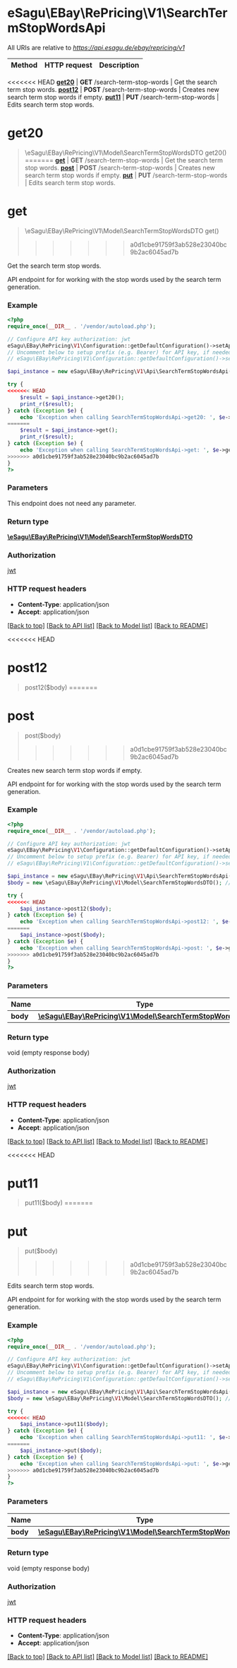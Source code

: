 # eSagu\EBay\RePricing\V1\SearchTermStopWordsApi

All URIs are relative to *https://api.esagu.de/ebay/repricing/v1*

Method | HTTP request | Description
------------- | ------------- | -------------
<<<<<<< HEAD
[**get20**](SearchTermStopWordsApi.md#get20) | **GET** /search-term-stop-words | Get the search term stop words.
[**post12**](SearchTermStopWordsApi.md#post12) | **POST** /search-term-stop-words | Creates new search term stop words if empty.
[**put11**](SearchTermStopWordsApi.md#put11) | **PUT** /search-term-stop-words | Edits search term stop words.


# **get20**
> \eSagu\EBay\RePricing\V1\Model\SearchTermStopWordsDTO get20()
=======
[**get**](SearchTermStopWordsApi.md#get) | **GET** /search-term-stop-words | Get the search term stop words.
[**post**](SearchTermStopWordsApi.md#post) | **POST** /search-term-stop-words | Creates new search term stop words if empty.
[**put**](SearchTermStopWordsApi.md#put) | **PUT** /search-term-stop-words | Edits search term stop words.


# **get**
> \eSagu\EBay\RePricing\V1\Model\SearchTermStopWordsDTO get()
>>>>>>> a0d1cbe91759f3ab528e23040bc9b2ac6045ad7b

Get the search term stop words.

API endpoint for for working with the stop words used by the search term generation.

### Example
```php
<?php
require_once(__DIR__ . '/vendor/autoload.php');

// Configure API key authorization: jwt
eSagu\EBay\RePricing\V1\Configuration::getDefaultConfiguration()->setApiKey('Authorization', 'YOUR_API_KEY');
// Uncomment below to setup prefix (e.g. Bearer) for API key, if needed
// eSagu\EBay\RePricing\V1\Configuration::getDefaultConfiguration()->setApiKeyPrefix('Authorization', 'Bearer');

$api_instance = new eSagu\EBay\RePricing\V1\Api\SearchTermStopWordsApi();

try {
<<<<<<< HEAD
    $result = $api_instance->get20();
    print_r($result);
} catch (Exception $e) {
    echo 'Exception when calling SearchTermStopWordsApi->get20: ', $e->getMessage(), PHP_EOL;
=======
    $result = $api_instance->get();
    print_r($result);
} catch (Exception $e) {
    echo 'Exception when calling SearchTermStopWordsApi->get: ', $e->getMessage(), PHP_EOL;
>>>>>>> a0d1cbe91759f3ab528e23040bc9b2ac6045ad7b
}
?>
```

### Parameters
This endpoint does not need any parameter.

### Return type

[**\eSagu\EBay\RePricing\V1\Model\SearchTermStopWordsDTO**](../Model/SearchTermStopWordsDTO.md)

### Authorization

[jwt](../../README.md#jwt)

### HTTP request headers

 - **Content-Type**: application/json
 - **Accept**: application/json

[[Back to top]](#) [[Back to API list]](../../README.md#documentation-for-api-endpoints) [[Back to Model list]](../../README.md#documentation-for-models) [[Back to README]](../../README.md)

<<<<<<< HEAD
# **post12**
> post12($body)
=======
# **post**
> post($body)
>>>>>>> a0d1cbe91759f3ab528e23040bc9b2ac6045ad7b

Creates new search term stop words if empty.

API endpoint for for working with the stop words used by the search term generation.

### Example
```php
<?php
require_once(__DIR__ . '/vendor/autoload.php');

// Configure API key authorization: jwt
eSagu\EBay\RePricing\V1\Configuration::getDefaultConfiguration()->setApiKey('Authorization', 'YOUR_API_KEY');
// Uncomment below to setup prefix (e.g. Bearer) for API key, if needed
// eSagu\EBay\RePricing\V1\Configuration::getDefaultConfiguration()->setApiKeyPrefix('Authorization', 'Bearer');

$api_instance = new eSagu\EBay\RePricing\V1\Api\SearchTermStopWordsApi();
$body = new \eSagu\EBay\RePricing\V1\Model\SearchTermStopWordsDTO(); // \eSagu\EBay\RePricing\V1\Model\SearchTermStopWordsDTO | 

try {
<<<<<<< HEAD
    $api_instance->post12($body);
} catch (Exception $e) {
    echo 'Exception when calling SearchTermStopWordsApi->post12: ', $e->getMessage(), PHP_EOL;
=======
    $api_instance->post($body);
} catch (Exception $e) {
    echo 'Exception when calling SearchTermStopWordsApi->post: ', $e->getMessage(), PHP_EOL;
>>>>>>> a0d1cbe91759f3ab528e23040bc9b2ac6045ad7b
}
?>
```

### Parameters

Name | Type | Description  | Notes
------------- | ------------- | ------------- | -------------
 **body** | [**\eSagu\EBay\RePricing\V1\Model\SearchTermStopWordsDTO**](../Model/\eSagu\EBay\RePricing\V1\Model\SearchTermStopWordsDTO.md)|  | [optional]

### Return type

void (empty response body)

### Authorization

[jwt](../../README.md#jwt)

### HTTP request headers

 - **Content-Type**: application/json
 - **Accept**: application/json

[[Back to top]](#) [[Back to API list]](../../README.md#documentation-for-api-endpoints) [[Back to Model list]](../../README.md#documentation-for-models) [[Back to README]](../../README.md)

<<<<<<< HEAD
# **put11**
> put11($body)
=======
# **put**
> put($body)
>>>>>>> a0d1cbe91759f3ab528e23040bc9b2ac6045ad7b

Edits search term stop words.

API endpoint for for working with the stop words used by the search term generation.

### Example
```php
<?php
require_once(__DIR__ . '/vendor/autoload.php');

// Configure API key authorization: jwt
eSagu\EBay\RePricing\V1\Configuration::getDefaultConfiguration()->setApiKey('Authorization', 'YOUR_API_KEY');
// Uncomment below to setup prefix (e.g. Bearer) for API key, if needed
// eSagu\EBay\RePricing\V1\Configuration::getDefaultConfiguration()->setApiKeyPrefix('Authorization', 'Bearer');

$api_instance = new eSagu\EBay\RePricing\V1\Api\SearchTermStopWordsApi();
$body = new \eSagu\EBay\RePricing\V1\Model\SearchTermStopWordsDTO(); // \eSagu\EBay\RePricing\V1\Model\SearchTermStopWordsDTO | 

try {
<<<<<<< HEAD
    $api_instance->put11($body);
} catch (Exception $e) {
    echo 'Exception when calling SearchTermStopWordsApi->put11: ', $e->getMessage(), PHP_EOL;
=======
    $api_instance->put($body);
} catch (Exception $e) {
    echo 'Exception when calling SearchTermStopWordsApi->put: ', $e->getMessage(), PHP_EOL;
>>>>>>> a0d1cbe91759f3ab528e23040bc9b2ac6045ad7b
}
?>
```

### Parameters

Name | Type | Description  | Notes
------------- | ------------- | ------------- | -------------
 **body** | [**\eSagu\EBay\RePricing\V1\Model\SearchTermStopWordsDTO**](../Model/\eSagu\EBay\RePricing\V1\Model\SearchTermStopWordsDTO.md)|  | [optional]

### Return type

void (empty response body)

### Authorization

[jwt](../../README.md#jwt)

### HTTP request headers

 - **Content-Type**: application/json
 - **Accept**: application/json

[[Back to top]](#) [[Back to API list]](../../README.md#documentation-for-api-endpoints) [[Back to Model list]](../../README.md#documentation-for-models) [[Back to README]](../../README.md)

